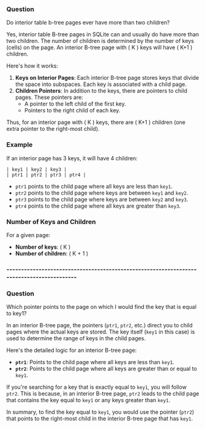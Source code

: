 ### Question
Do interior table b-tree pages ever have more than two children?

Yes, interior table B-tree pages in SQLite can and usually do have more than two children. The number of children is determined by the number of keys (cells) on the page. An interior B-tree page with \( K \) keys will have \( K+1 \) children. 

Here's how it works:

1. **Keys on Interior Pages**: Each interior B-tree page stores keys that divide the space into subspaces. Each key is associated with a child page.
2. **Children Pointers**: In addition to the keys, there are pointers to child pages. These pointers are:
   - A pointer to the left child of the first key.
   - Pointers to the right child of each key.

Thus, for an interior page with \( K \) keys, there are \( K+1 \) children (one extra pointer to the right-most child).

### Example

If an interior page has 3 keys, it will have 4 children:

```
| key1 | key2 | key3 |
| ptr1 | ptr2 | ptr3 | ptr4 |
```

- `ptr1` points to the child page where all keys are less than `key1`.
- `ptr2` points to the child page where keys are between `key1` and `key2`.
- `ptr3` points to the child page where keys are between `key2` and `key3`.
- `ptr4` points to the child page where all keys are greater than `key3`.

### Number of Keys and Children

For a given page:
- **Number of keys**: \( K \)
- **Number of children**: \( K + 1 \)


### -----------------------------------------------------------------------------------------

### Question
Which pointer points to the page on which I would find the key that is equal to key1?

In an interior B-tree page, the pointers (`ptr1`, `ptr2`, etc.) direct you to child pages where the actual keys are stored. The key itself (`key1` in this case) is used to determine the range of keys in the child pages.

Here's the detailed logic for an interior B-tree page:

- **`ptr1`**: Points to the child page where all keys are less than `key1`.
- **`ptr2`**: Points to the child page where all keys are greater than or equal to `key1`.

If you're searching for a key that is exactly equal to `key1`, you will follow `ptr2`. This is because, in an interior B-tree page, `ptr2` leads to the child page that contains the key equal to `key1` or any keys greater than `key1`.

In summary, to find the key equal to `key1`, you would use the pointer (`ptr2`) that points to the right-most child in the interior B-tree page that has `key1`.





